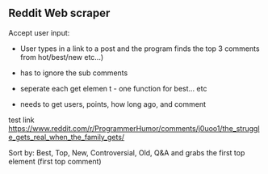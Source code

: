 ## Reddit Web scraper 
Accept user input:
- User types in a link to a post and the program finds the top 3 comments from hot/best/new etc...)

- has to ignore the sub comments 

- seperate each get elemen
t - one function for best... etc 

- needs to get users, points, how long ago, and comment 


test link https://www.reddit.com/r/ProgrammerHumor/comments/j0uoo1/the_struggle_gets_real_when_the_family_gets/

Sort by: Best, Top, New, Controversial, Old, Q&A and grabs the first top element (first top comment)